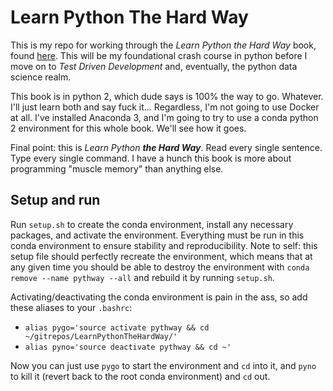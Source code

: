 # Learn Python The Hard Way
This is my repo for working through the *Learn Python the Hard Way* book, found [here](https://learnpythonthehardway.org/book/). This will be my foundational crash course in python before I move on to *Test Driven Development* and, eventually, the python data science realm.

This book is in python 2, which dude says is 100% the way to go. Whatever. I'll just learn both and say fuck it... Regardless, I'm not going to use Docker at all. I've installed Anaconda 3, and I'm going to try to use a conda python 2 environment for this whole book. We'll see how it goes.

Final point: this is *Learn Python* ***the Hard Way***. Read every single sentence. Type every single command. I have a hunch this book is more about programming "muscle memory" than anything else.

## Setup and run
Run `setup.sh` to create the conda environment, install any necessary packages, and activate the environment. Everything must be run in this conda environment to ensure stability and reproducibility. Note to self: this setup file should perfectly recreate the environment, which means that at any given time you should be able to destroy the environment with `conda remove --name pythway --all` and rebuild it by running `setup.sh`.

Activating/deactivating the conda environment is pain in the ass, so add these aliases to your `.bashrc`:

* `alias pygo='source activate pythway && cd ~/gitrepos/LearnPythonTheHardWay/'`
* `alias pyno='source deactivate pythway && cd ~'`

Now you can just use `pygo` to start the environment and `cd` into it, and `pyno` to kill it (revert back to the root conda environment) and `cd` out.
